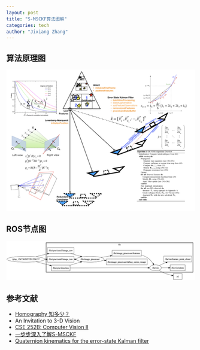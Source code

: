 ```yaml
---
layout: post
title: "S-MSCKF算法图解"
categories: tech
author: "Jixiang Zhang"
---
```


## 算法原理图

![](/images/MSCKF.jpeg)

## ROS节点图

![](/images/msckfnodes.png)

## 参考文献

- [Homography 知多少？](https://blog.csdn.net/heyijia0327/article/details/53782094)
- An Invitation to 3-D Vision
- [CSE 252B: Computer Vision II](https://cseweb.ucsd.edu/classes/sp04/cse252b/)
- [一步步深入了解S-MSCKF](http://www.xinliang-zhong.com/msckf_notes/)
- [Quaternion kinematics for the error-state Kalman filter](https://arxiv.org/abs/1711.02508)
